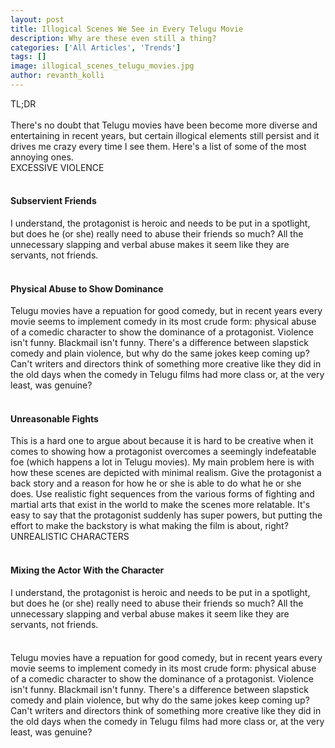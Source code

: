 ```yaml
---
layout: post
title: Illogical Scenes We See in Every Telugu Movie
description: Why are these even still a thing? 
categories: ['All Articles', 'Trends']
tags: []
image: illogical_scenes_telugu_movies.jpg
author: revanth_kolli
---
```


<div class="block block-dark block-lg block-first">
    <div class="block-title">TL;DR</div>
    <br>
    There's no doubt that Telugu movies have been become more diverse and entertaining in recent years, but certain illogical elements still persist and it drives me crazy every time I see them. Here's a list of some of the most annoying ones. 
</div>

<div class="block">
    <div class="block-title">EXCESSIVE VIOLENCE</div>
    <br>
    <h4> Subservient Friends </h4>
    I understand, the protagonist is heroic and needs to be put in a spotlight, but does he (or she) really need to abuse their friends so much? All the unnecessary slapping and verbal abuse makes it seem like they are servants, not friends.
    <br><br>
    <h4> Physical Abuse to Show Dominance </h4>
    Telugu movies have a repuation for good comedy, but in recent years every movie seems to implement comedy in its most crude form: physical abuse of a comedic character to show the dominance of a protagonist. Violence isn't funny. Blackmail isn't funny. There's a difference between slapstick comedy and plain violence, but why do the same jokes keep coming up? Can't writers and directors think of something more creative like they did in the old days when the comedy in Telugu films had more class or, at the very least, was genuine? 
    <br><br>
    <h4> Unreasonable Fights </h4>
    This is a hard one to argue about because it is hard to be creative when it comes to showing how a protagonist overcomes a seemingly indefeatable foe (which happens a lot in Telugu movies). My main problem here is with how these scenes are depicted with minimal realism. Give the protagonist a back story and a reason for how he or she is able to do what he or she does. Use realistic fight sequences from the various forms of fighting and martial arts that exist in the world to make the scenes more relatable. It's easy to say that the protagonist suddenly has super powers, but putting the effort to make the backstory is what making the film is about, right?
    <br>
</div>

<div class="block">
    <div class="block-title">UNREALISTIC CHARACTERS</div>
    <br>
    <h4> Mixing the Actor With the Character </h4>
    I understand, the protagonist is heroic and needs to be put in a spotlight, but does he (or she) really need to abuse their friends so much? All the unnecessary slapping and verbal abuse makes it seem like they are servants, not friends.
    <br><br>
    <h4>  </h4>
    Telugu movies have a repuation for good comedy, but in recent years every movie seems to implement comedy in its most crude form: physical abuse of a comedic character to show the dominance of a protagonist. Violence isn't funny. Blackmail isn't funny. There's a difference between slapstick comedy and plain violence, but why do the same jokes keep coming up? Can't writers and directors think of something more creative like they did in the old days when the comedy in Telugu films had more class or, at the very least, was genuine? 
    <br>
</div>